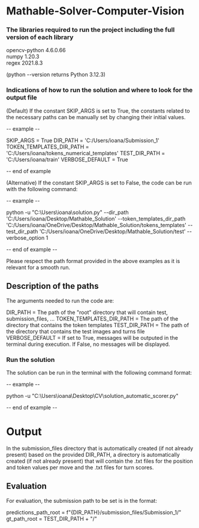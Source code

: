 # Mathable-Solver-Computer-Vision

### The libraries required to run the project including the full version of each library

opencv-python 4.6.0.66  
numpy 1.20.3  
regex 2021.8.3

(python --version returns Python 3.12.3)

### Indications of how to run the solution and where to look for the output file

(Default) If the constant SKIP_ARGS is set to True, the constants related to the necessary paths
can be manually set by changing their initial values.

-- example --

SKIP_ARGS = True
DIR_PATH = 'C:/Users/ioana/Submission_1'
TOKEN_TEMPLATES_DIR_PATH = 'C:/Users/ioana/tokens_numerical_templates'
TEST_DIR_PATH = 'C:/Users/ioana/train'
VERBOSE_DEFAULT = True

-- end of example

(Alternative) If the constant SKIP_ARGS is set to False, the code can be run with the following command:

-- example --

python -u "C:\Users\ioana\solution.py" --dir_path 'C:/Users/ioana/Desktop/Mathable_Solution' --token_templates_dir_path 'C:/Users/ioana/OneDrive/Desktop/Mathable_Solution/tokens_templates' --test_dir_path 'C:/Users/ioana/OneDrive/Desktop/Mathable_Solution/test' --verbose_option 1

-- end of example --

Please respect the path format provided in the above examples as it is relevant for a smooth run.

## Description of the paths

The arguments needed to run the code are:

DIR_PATH = The path of the "root" directory that will contain test, submission_files, ...
TOKEN_TEMPLATES_DIR_PATH = The path of the directory that contains the token templates
TEST_DIR_PATH = The path of the directory that contains the test images and turns file
VERBOSE_DEFAULT = If set to True, messages will be outputed in the terminal during execution. If False, no messages will be displayed.

### Run the solution

The solution can be run in the terminal with the following command format:

-- example --

python -u "C:\Users\ioana\Desktop\CV\solution_automatic_scorer.py"

-- end of example --

# Output

In the submission_files directory that is automatically created (if not already present)
based on the provided DIR_PATH, a directory is automatically created (if not already present) 
that will contain the .txt files for the position and token values per move and the .txt files 
for turn scores.

## Evaluation

For evaluation, the submission path to be set is in the format:

predictions_path_root = f"{DIR_PATH}/submission_files/Submission_1/"
gt_path_root = TEST_DIR_PATH + "/"
